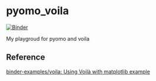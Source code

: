 # pyomo_voila

[![Binder](https://mybinder.org/badge_logo.svg)](https://mybinder.org/v2/gh/ZS-Gao/pyomo_voila/HEAD)

My playgroud for pyomo and voila


## Reference

[binder-examples/voila: Using Voilà with matplotlib example](https://github.com/binder-examples/voila)